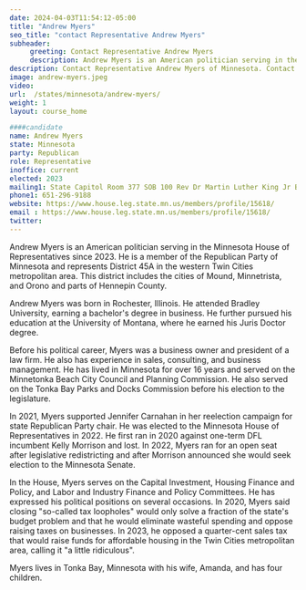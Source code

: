 ```yaml
---
date: 2024-04-03T11:54:12-05:00
title: "Andrew Myers"
seo_title: "contact Representative Andrew Myers"
subheader:
     greeting: Contact Representative Andrew Myers
     description: Andrew Myers is an American politician serving in the Minnesota House of Representatives since 2023. He is a member of the Republican Party of Minnesota and represents District 45A in the western Twin Cities metropolitan area.
description: Contact Representative Andrew Myers of Minnesota. Contact information for Andrew Myers includes email address, phone number, and mailing address.
image: andrew-myers.jpeg
video:
url:  /states/minnesota/andrew-myers/
weight: 1
layout: course_home

####candidate
name: Andrew Myers
state: Minnesota
party: Republican
role: Representative
inoffice: current
elected: 2023
mailing1: State Capitol Room 377 SOB 100 Rev Dr Martin Luther King Jr Blvd St. Paul, MN 55155-1298
phone1: 651-296-9188
website: https://www.house.leg.state.mn.us/members/profile/15618/
email : https://www.house.leg.state.mn.us/members/profile/15618/
twitter:
---
```


Andrew Myers is an American politician serving in the Minnesota House of Representatives since 2023. He is a member of the Republican Party of Minnesota and represents District 45A in the western Twin Cities metropolitan area. This district includes the cities of Mound, Minnetrista, and Orono and parts of Hennepin County.

Andrew Myers was born in Rochester, Illinois. He attended Bradley University, earning a bachelor's degree in business. He further pursued his education at the University of Montana, where he earned his Juris Doctor degree.

Before his political career, Myers was a business owner and president of a law firm. He also has experience in sales, consulting, and business management. He has lived in Minnesota for over 16 years and served on the Minnetonka Beach City Council and Planning Commission. He also served on the Tonka Bay Parks and Docks Commission before his election to the legislature.

In 2021, Myers supported Jennifer Carnahan in her reelection campaign for state Republican Party chair. He was elected to the Minnesota House of Representatives in 2022. He first ran in 2020 against one-term DFL incumbent Kelly Morrison and lost. In 2022, Myers ran for an open seat after legislative redistricting and after Morrison announced she would seek election to the Minnesota Senate.

In the House, Myers serves on the Capital Investment, Housing Finance and Policy, and Labor and Industry Finance and Policy Committees. He has expressed his political positions on several occasions. In 2020, Myers said closing "so-called tax loopholes" would only solve a fraction of the state's budget problem and that he would eliminate wasteful spending and oppose raising taxes on businesses. In 2023, he opposed a quarter-cent sales tax that would raise funds for affordable housing in the Twin Cities metropolitan area, calling it "a little ridiculous".

Myers lives in Tonka Bay, Minnesota with his wife, Amanda, and has four children.
